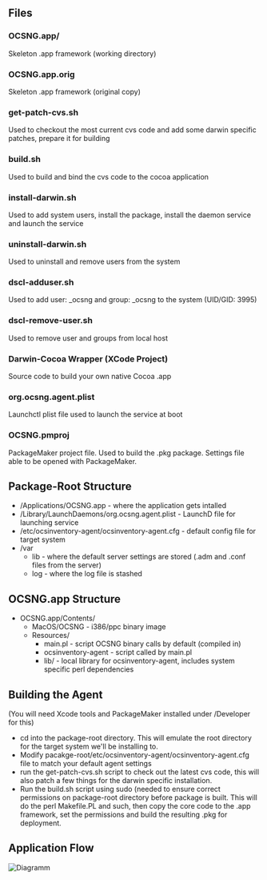 ## Files

### **OCSNG.app/**

Skeleton .app framework (working directory)

### **OCSNG.app.orig**

Skeleton .app framework (original copy)

### **get-patch-cvs.sh**

Used to checkout the most current cvs code and add some darwin specific patches, prepare it for building

### **build.sh**

Used to build and bind the cvs code to the cocoa application

### **install-darwin.sh**

Used to add system users, install the package, install the daemon service and launch the service

### **uninstall-darwin.sh**

Used to uninstall and remove users from the system

### **dscl-adduser.sh**

Used to add user: _ocsng and group: _ocsng to the system (UID/GID: 3995)

### **dscl-remove-user.sh**

Used to remove user and groups from local host

### **Darwin-Cocoa Wrapper (XCode Project)**

Source code to build your own native Cocoa .app

### **org.ocsng.agent.plist**

Launchctl plist file used to launch the service at boot

### **OCSNG.pmproj**

PackageMaker project file. Used to build the .pkg package. Settings file able to be opened with PackageMaker.

## Package-Root Structure

* /Applications/OCSNG.app - where the application gets intalled
* /Library/LaunchDaemons/org.ocsng.agent.plist - LaunchD file for launching service
* /etc/ocsinventory-agent/ocsinventory-agent.cfg - default config file for target system
* /var
    * lib - where the default server settings are stored (.adm and .conf files from the server)
    * log - where the log file is stashed

## OCSNG.app Structure

* OCSNG.app/Contents/
    * MacOS/OCSNG - i386/ppc binary image
    * Resources/
        * main.pl - script OCSNG binary calls by default (compiled in)
        * ocsinventory-agent - script called by main.pl
        * lib/ - local library for ocsinventory-agent, includes system specific perl dependencies

## Building the Agent

(You will need Xcode tools and PackageMaker installed under /Developer for this)

* cd into the package-root directory. This will emulate the root directory for the target system we'll
be installing to.
* Modify pacakge-root/etc/ocsinventory-agent/ocsinventory-agent.cfg file to match your default agent
settings
* run the get-patch-cvs.sh script to check out the latest cvs code, this will also patch a few things
for the darwin specific installation.
* Run the build.sh script using sudo (needed to ensure correct permissions on package-root directory
before package is built. This will do the perl Makefile.PL and such, then copy the core code to the
.app framework, set the permissions and build the resulting .pkg for deployment.

## Application Flow

![Diagramm](../img/Ocsng_app.jpg)